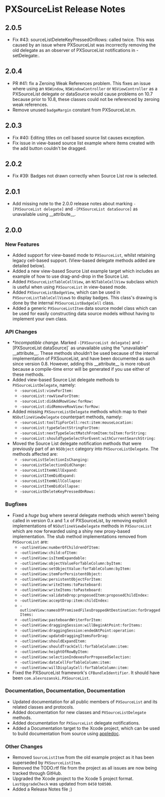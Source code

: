 # PXSourceList Release Notes

## 2.0.5
- Fix #43: sourceListDeleteKeyPressedOnRows: called twice. This was caused by an issue where PXSourceList was incorrectly removing the old delegate as an observer of PXSourceList notifications in -setDelegate:.

## 2.0.4
- PR #41: fix a Zeroing Weak References problem. This fixes an issue where using an `NSWindow`, `NSWindowController` or `NSViewController` as a PXSourceList delegate or dataSource would cause problems on 10.7 because prior to 10.8, these classes could not be referenced by zeroing weak references.
- Remove unused `badgeMargin` constant from PXSourceList.m.

## 2.0.3
- Fix #40: Editing titles on cell based source list causes exception.
- Fix issue in view-based source list example where items created with the add button couldn't be dragged.

## 2.0.2
- Fix #39: Badges not drawn correctly when Source List row is selected.

## 2.0.1
- Add missing note to the 2.0.0 release notes about marking `-[PXSourceList delegate]` and `-[PXSourceList dataSource]` as unavailable using \_\_attribute\_\_.

## 2.0.0

### New Features

- Added support for view-based mode to `PXSourceList`, whilst retaining legacy cell-based support. (View-based delegate methods added are detailed below).
- Added a new view-based Source List example target which includes an example of how to use drag-and-drop in the Source List.
- Added `PXSourceListTableCellView`, an `NSTableCellView` subclass which is useful when using `PXSourceList` in view-based mode.
- Added `PXSourceListBadgeView`, which can be used in `PXSourceListTableCellView`s to display badges. This class's drawing is done by the internal `PXSourceListBadgeCell` class.
- Added a generic `PXSourceListItem` data source model class which can be used for easily constructing data source models without having to implement your own class.

### API Changes
- **Incompatible change.* Marked `-[PXSourceList delegate]` and -[PXSourceList dataSource]` as unavailable using the “unavailable” \_\_attribute\_\_. These methods shouldn’t be used because of the internal implementation of PXSourceList, and have been documented as such since version 0.8. However, adding this \_\_attribute\_\_ is more robust because a compile-time error will be generated if you use either of these methods.
- Added view-based Source List delegate methods to `PXSourceListDelegate`, namely:
	- `-sourceList:viewForItem:`
	- `-sourceList:rowViewForItem:`
	- `-sourceList:didAddRowView:forRow:`
	- `-sourceList:didRemoveRowView:forRow:`
- Added missing `PXSourceListDelegate` methods which map to their `NSOutlineViewDelegate` counterpart methods, namely:
	- `-sourceList:toolTipForCell:rect:item:mouseLocation:`
	- `-sourceList:typeSelectStringForItem:`
	- `-sourceList:nextTypeSelectMatchFromItem:toItem:forString:`
	- `-sourceList:shouldTypeSelectForEvent:withCurrentSearchString:`
- Moved the Source List delegate notification methods that were previously part of an `NSObject` category into `PXSourceListDelegate`. The methods affected are:
	- `-sourceListSelectionIsChanging:`
	- `-sourceListSelectionDidChange:`
	- `-sourceListItemWillExpand:`
	- `-sourceListItemDidExpand:`
	- `-sourceListItemWillCollapse:`
	- `-sourceListItemDidCollapse:`
	- `-sourceListDeleteKeyPressedOnRows:`

### Bugfixes

- Fixed a *huge* bug where several delegate methods which weren't being called in version 0.x and 1.x of PXSourceList, by removing explicit implementations of `NSOutlineViewDelegate` methods in `PXSourceList` which are now forwarded using a shiny new proxy-based implementation. The stub method implementations removed from `PXSourceList` are:
	- `-outlineView:numberOfChildrenOfItem:`
	- `-outlineView:child:ofItem:`
	- `-outlineView:isItemExpandable:`
	- `-outlineView:objectValueForTableColumn:byItem:`
	- `-outlineView:setObjectValue:forTableColumn:byItem:`
	- `-outlineView:itemForPersistentObject:`
	- `-outlineView:persistentObjectForItem:`
	- `-outlineView:writeItems:toPasteboard:`
	- `-outlineView:writeItems:toPasteboard:`
	- `-outlineView:validateDrop:proposedItem:proposedChildIndex:`
	- `-outlineView:acceptDrop:item:childIndex:`
	- `-outlineView:namesOfPromisedFilesDroppedAtDestination:forDraggedItems:`
	- `-outlineView:pasteboardWriterForItem:`
	- `-outlineView:draggingSession:willBeginAtPoint:forItems:`
	- `-outlineView:draggingSession:endedAtPoint:operation:`
	- `-outlineView:updateDraggingItemsForDrag:`
	- `-outlineView:shouldExpandItem:`
	- `-outlineView:shouldTrackCell:forTableColumn:item:`
	- `-outlineView:heightOfRowByItem:`
	- `-outlineView:selectionIndexesForProposedSelection:`
	- `-outlineView:dataCellForTableColumn:item:`
	- `-outlineView:willDisplayCell:forTableColumn:item:`
- Fixed the PXSourceList framework's `CFBundleIdentifier`. It should have been `com.alexrozanski.PXSourceList`.

### Documentation, Documentation, Documentation
- Updated documentation for all public members of `PXSourceList` and its related classes and protocols.
- Added documentation for new classes and `PXSourceListDelegate` methods.
- Added documentation for `PXSourceList` delegate notifications.
- Added a Documentation target to the Xcode project, which can be used to build documentation from source using [appledoc](http://gentlebytes.com/appledoc/).

### Other Changes
- Removed `SourceListItem` from the old example project as it has been superseded by `PXSourceListItem`.
- Removed the TODO.rtf file from the project as all issues are now being tracked through GitHub.
- Upgraded the Xcode project to the Xcode 5 project format. `LastUpgradeCheck` was updated from `0450` to`0500`.
- Added a Release Notes file ;)
